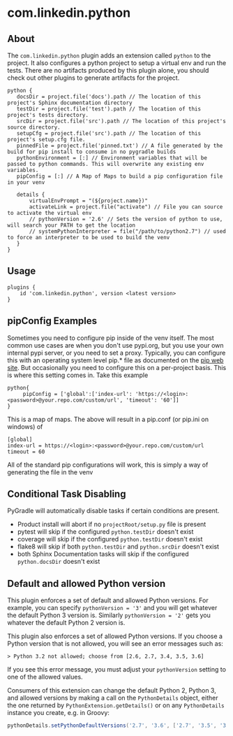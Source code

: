 # com.linkedin.python

## About

The `com.linkedin.python` plugin adds an extension called `python` to the project. It also configures a python project to setup a virtual env and run the tests. There are no artifacts produced by this plugin alone, you should check out other plugins to generate artifacts for the project.
 
 ```
 python {
    docsDir = project.file('docs').path // The location of this project's Sphinx documentation directory
    testDir = project.file('test').path // The location of this project's tests directory.
    srcDir = project.file('src').path // The location of this project's source directory.
    setupCfg = project.file('src').path // The location of this project's setup.cfg file.
    pinnedFile = project.file('pinned.txt') // A file generated by the build for pip install to consume in no pygradle builds
    pythonEnvironment = [:] // Environment variables that will be passed to python commands. This will overwrite any existing env variables.
    pipConfig = [:] // A Map of Maps to build a pip configuration file in your venv
    
    details {
        virtualEnvPrompt = "(${project.name})"
        activateLink = project.file("activate") // File you can source to activate the virtual env
        // pythonVersion = '2.6' // Sets the version of python to use, will search your PATH to get the location
        // systemPythonInterpreter = file("/path/to/python2.7") // used to force an interpreter to be used to build the venv
    }
}
 ```

## Usage

```
plugins {
    id 'com.linkedin.python', version <latest version>
}
```

## pipConfig Examples
Sometimes you need to configure pip inside of the venv itself.  The most common use cases are when you don't use 
pypi.org, but you use your own internal pypi server, or you need to set a proxy.  Typically, you can configure
this with an operating system
level pip.* file as documented on the [pip web site](https://pip.pypa.io/en/stable/user_guide/#config-file).  But
occasionally you need to configure this on a per-project basis.  This is where this setting comes in.  Take this example

```
python{
     pipConfig = ['global':['index-url': 'https://<login>:<password>@your.repo.com/custom/url', 'timeout': '60']]
}
```

This is a map of maps.  The above will result in a pip.conf (or pip.ini on windows) of

```
[global]
index-url = https://<login>:<password>@your.repo.com/custom/url
timeout = 60
```

All of the standard pip configurations will work, this is simply a way of generating the file in the venv

## Conditional Task Disabling
PyGradle will automatically disable tasks if certain conditions are present.

* Product install will abort if no `projectRoot/setup.py` file is present
* pytest will skip if the configured `python.testDir` doesn't exist
* coverage will skip if the configured `python.testDir` doesn't exist
* flake8 will skip if both `python.testDir` and `python.srcDir` doesn't exist
* both Sphinx Documentation tasks will skip if the configured `python.docsDir` doesn't exist

## Default and allowed Python version
This plugin enforces a set of default and allowed Python versions.  For
example, you can specify `pythonVersion = '3'` and you will get whatever the
default Python 3 version is.  Similarly `pythonVersion = '2'` gets you
whatever the default Python 2 version is.

This plugin also enforces a set of allowed Python versions.  If you choose a
Python version that is not allowed, you will see an error messages such as:

```
> Python 3.2 not allowed; choose from [2.6, 2.7, 3.4, 3.5, 3.6]
```

If you see this error message, you must adjust your `pythonVersion` setting to
one of the allowed values.

Consumers of this extension can change the default Python 2, Python 3, and
allowed versions by making a call on the `PythonDetails` object, either the
one returned by `PythonExtension.getDetails()` or on any `PythonDetails`
instance you create, e.g. in Groovy:

```groovy
pythonDetails.setPythonDefaultVersions('2.7', '3.6', ['2.7', '3.5', '3.6'])
```
